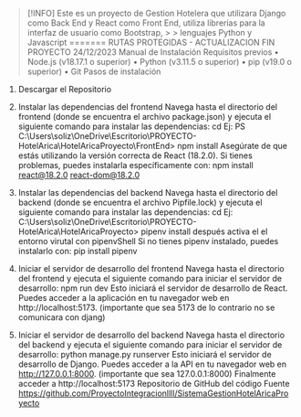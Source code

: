 > [!INFO]
> Este es un proyecto de Gestion Hotelera que utilizara Django como Back End y React como Front End, utiliza librerias para la interfaz de usuario como Bootstrap, > > lenguajes Python y Javascript
=======
> RUTAS PROTEGIDAS - ACTUALIZACION FIN PROYECTO 24/12/2023
Manual de Instalación
Requisitos previos
•	Node.js (v18.17.1 o superior)
•	Python (v3.11.5 o superior)
•	pip (v19.0 o superior)
•	Git
Pasos de instalación
1.	Descargar el Repositorio
2.	Instalar las dependencias del frontend
Navega hasta el directorio del frontend (donde se encuentra el archivo package.json) y ejecuta el siguiente comando para instalar las dependencias:
cd <ruta al directorio FronEnd>
Ej:
PS C:\Users\soliz\OneDrive\Escritorio\PROYECTO-HotelArica\HotelAricaProyecto\FrontEnd> npm install
Asegúrate de que estás utilizando la versión correcta de React (18.2.0). Si tienes problemas, puedes instalarla específicamente con:
npm install react@18.2.0 react-dom@18.2.0
3.	Instalar las dependencias del backend
Navega hasta el directorio del backend (donde se encuentra el archivo Pipfile.lock) y ejecuta el siguiente comando para instalar las dependencias:
cd <ruta al directorio del backend>
Ej:
C:\Users\soliz\OneDrive\Escritorio\PROYECTO-HotelArica\HotelAricaProyecto>
pipenv install
después activa el el entorno virutal con pipenvShell
Si no tienes pipenv instalado, puedes instalarlo con:
pip install pipenv

4.	Iniciar el servidor de desarrollo del frontend
Navega hasta el directorio del frontend y ejecuta el siguiente comando para iniciar el servidor de desarrollo:
npm run dev
Esto iniciará el servidor de desarrollo de React. Puedes acceder a la aplicación en tu navegador web en http://localhost:5173. (importante que sea 5173 de lo contrario no se comunicara con djang)

5.	Iniciar el servidor de desarrollo del backend
Navega hasta el directorio del backend y ejecuta el siguiente comando para iniciar el servidor de desarrollo:
python manage.py runserver
Esto iniciará el servidor de desarrollo de Django. Puedes acceder a la API en tu navegador web en http://127.0.0.1:8000. (importante que sea 127.0.0.1:8000)
Finalmente acceder a http://localhost:5173
Repositorio de GitHub del código Fuente
https://github.com/ProyectoIntegracionllll/SistemaGestionHotelAricaProyecto
